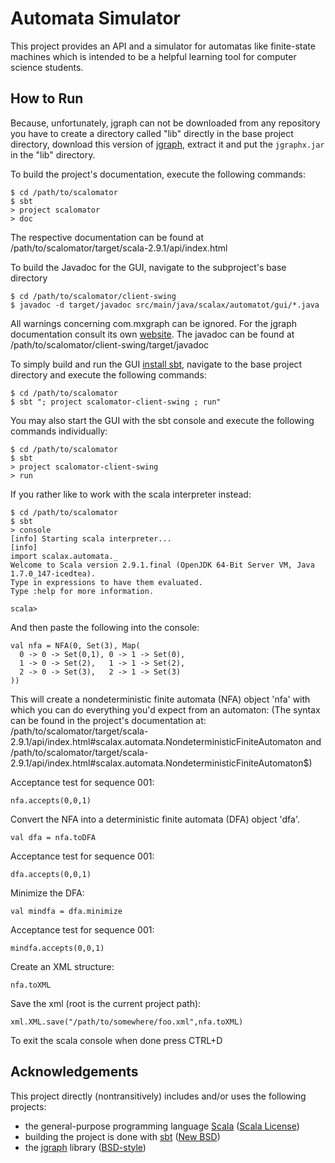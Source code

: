 Automata Simulator
==================

This project provides an API and a simulator for automatas like finite-state
machines which is intended to be a helpful learning tool for computer science
students.


How to Run
----------

Because, unfortunately, jgraph can not be downloaded from any repository you
have to create a directory called "lib" directly in the base project directory,
download this version of [jgraph][1], extract it and put the `jgraphx.jar` in
the "lib" directory.

To build the project's documentation, execute the following commands:

```
$ cd /path/to/scalomator
$ sbt
> project scalomator
> doc
```
The respective documentation can be found at /path/to/scalomator/target/scala-2.9.1/api/index.html

To build the Javadoc for the GUI, navigate to the subproject's base directory

```
$ cd /path/to/scalomator/client-swing
$ javadoc -d target/javadoc src/main/java/scalax/automatot/gui/*.java
```

All warnings concerning com.mxgraph can be ignored. For the jgraph documentation consult its own [website][7].
The javadoc can be found at /path/to/scalomator/client-swing/target/javadoc

To simply build and run the GUI [install sbt][2], navigate to the base project
directory and execute the following commands:

```
$ cd /path/to/scalomator
$ sbt "; project scalomator-client-swing ; run"
```

You may also start the GUI with the sbt console and execute the following
commands individually:

```
$ cd /path/to/scalomator
$ sbt
> project scalomator-client-swing
> run
```

If you rather like to work with the scala interpreter instead:

```
$ cd /path/to/scalomator
$ sbt
> console
[info] Starting scala interpreter...
[info]
import scalax.automata._
Welcome to Scala version 2.9.1.final (OpenJDK 64-Bit Server VM, Java 1.7.0_147-icedtea).
Type in expressions to have them evaluated.
Type :help for more information.

scala>
```

And then paste the following into the console:

```
val nfa = NFA(0, Set(3), Map(
  0 -> 0 -> Set(0,1), 0 -> 1 -> Set(0),
  1 -> 0 -> Set(2),   1 -> 1 -> Set(2),
  2 -> 0 -> Set(3),   2 -> 1 -> Set(3)
))
```
This will create a nondeterministic finite automata (NFA) object 'nfa'
with which you can do everything you'd expect from an automaton:
(The syntax can be found in the project's documentation at:
/path/to/scalomator/target/scala-2.9.1/api/index.html#scalax.automata.NondeterministicFiniteAutomaton
and /path/to/scalomator/target/scala-2.9.1/api/index.html#scalax.automata.NondeterministicFiniteAutomaton$)

Acceptance test for sequence 001:
```
nfa.accepts(0,0,1)
```

Convert the NFA into a deterministic finite automata (DFA) object 'dfa'.
```
val dfa = nfa.toDFA
```

Acceptance test for sequence 001:
```
dfa.accepts(0,0,1)
```

Minimize the DFA:
```
val mindfa = dfa.minimize
```

Acceptance test for sequence 001:
```
mindfa.accepts(0,0,1)
```

Create an XML structure:
```
nfa.toXML
```

Save the xml (root is the current project path):
```
xml.XML.save("/path/to/somewhere/foo.xml",nfa.toXML)
```

To exit the scala console when done press CTRL+D

Acknowledgements
----------------

This project directly (nontransitively) includes and/or uses the following
projects:

- the general-purpose programming language [Scala][3] ([Scala License][4])
- building the project is done with [sbt][5] ([New BSD][6])
- the [jgraph][7] library ([BSD-style][8])


[1]: http://downloads.jgraph.com/downloads/jgraphx/archive/jgraphx-1_9_0_2.zip
[2]: https://github.com/harrah/xsbt/wiki/Getting-Started-Setup
[3]: http://www.scala-lang.org/
[4]: http://www.scala-lang.org/print/146
[5]: https://github.com/harrah/xsbt
[6]: http://www.opensource.org/licenses/BSD-3-Clause
[7]: http://www.jgraph.com/
[8]: http://en.wikipedia.org/wiki/Bsd_licence

